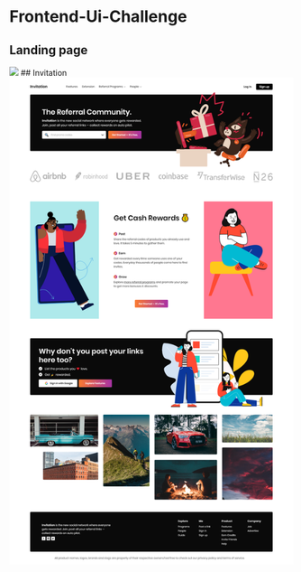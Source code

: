 # Frontend-Ui-Challenge
## Landing page
<img src="./img-design/desi.gn.svg">
## Invitation
<img src="./img-design/Invitation.png">

